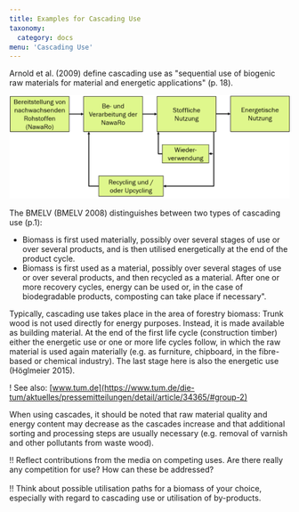 ```yaml
---
title: Examples for Cascading Use
taxonomy: 
  category: docs
menu: 'Cascading Use'
---
```


Arnold et al. (2009) define cascading use as "sequential use of biogenic raw materials for material and energetic applications" (p. 18). 

![](Skript_DBFZ_Kaskadennutzung.png?lightbox=800&resize=500&classes=caption "Kaskadennutzung von NawaRo, Quelle: own illustration based on Arnold et al. 2009")

The BMELV (BMELV 2008) distinguishes between two types of cascading use (p.1):
- Biomass is first used materially, possibly over several stages of use or over several products, and is then utilised energetically at the end of the product cycle. 
- Biomass is first used as a material, possibly over several stages of use or over several products, and then recycled as a material. After one or more recovery cycles, energy can be used or, in the case of biodegradable products, composting can take place if necessary".

Typically, cascading use takes place in the area of forestry biomass: Trunk wood is not used directly for energy purposes. Instead, it is made available as building material. At the end of the first life cycle (construction timber) either the energetic use or one or more life cycles follow, in which the raw material is used again materially (e.g. as furniture, chipboard, in the fibre-based or chemical industry). The last stage here is also the energetic use (Höglmeier 2015). 

! See also: [www.tum.de](https://www.tum.de/die-tum/aktuelles/pressemitteilungen/detail/article/34365/#group-2)

When using cascades, it should be noted that raw material quality and energy content may decrease as the cascades increase and that additional sorting and processing steps are usually necessary (e.g. removal of varnish and other pollutants from waste wood). 

!! Reflect contributions from the media on competing uses. Are there really any competition for use? How can these be addressed? <br> <br>
!! Think about possible utilisation paths for a biomass of your choice, especially with regard to cascading use or utilisation of by-products.
